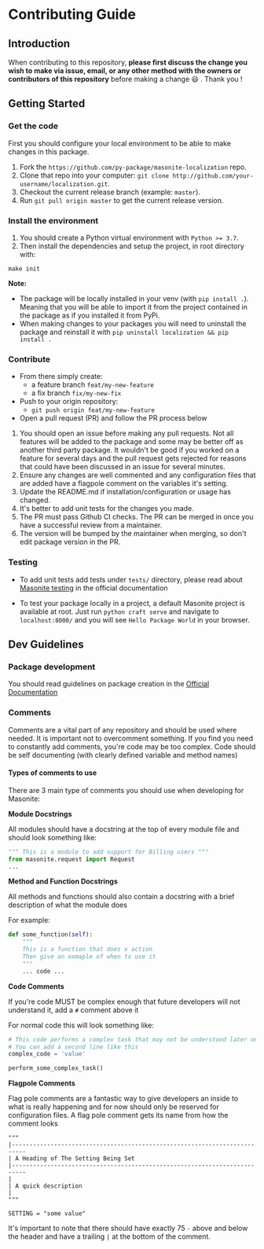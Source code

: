 # Contributing Guide

## Introduction

When contributing to this repository, **please first discuss the change you wish to make via issue, email, or any other method with the owners or contributors of this repository** before making a change 😃 . Thank you !

## Getting Started

### Get the code

First you should configure your local environment to be able to make changes in this package.

1. Fork the `https://github.com/py-package/masonite-localization` repo.
2. Clone that repo into your computer: `git clone http://github.com/your-username/localization.git`.
3. Checkout the current release branch \(example: `master`\).
4. Run `git pull origin master` to get the current release version.

### Install the environment

1. You should create a Python virtual environment with `Python >= 3.7`.
2. Then install the dependencies and setup the project, in root directory with:

```
make init
```

**Note:**

- The package will be locally installed in your venv (with `pip install .`). Meaning that you will be
  able to import it from the project contained in the package as if you installed it from PyPi.
- When making changes to your packages you will need to uninstall the package and reinstall it with
  `pip uninstall localization && pip install .`

### Contribute

- From there simply create:
  - a feature branch `feat/my-new-feature`
  - a fix branch `fix/my-new-fix`
- Push to your origin repository:
  - `git push origin feat/my-new-feature`
- Open a pull request (PR) and follow the PR process below

1. You should open an issue before making any pull requests. Not all features will be added to the package and some may be better off as another third party package. It wouldn't be good if you worked on a feature for several days and the pull request gets rejected for reasons that could have been discussed in an issue for several minutes.
2. Ensure any changes are well commented and any configuration files that are added have a flagpole comment on the variables it's setting.
3. Update the README.md if installation/configuration or usage has changed.
4. It's better to add unit tests for the changes you made.
5. The PR must pass Github CI checks. The PR can be merged in once you have a successful review from a maintainer.
6. The version will be bumped by the maintainer when merging, so don't edit package version in the PR.

### Testing

- To add unit tests add tests under `tests/` directory, please read about [Masonite
  testing](https://docs.masoniteproject.com/useful-features/testing) in the official
  documentation

- To test your package locally in a project, a default Masonite project is available
  at root. Just run `python craft serve` and navigate to `localhost:8000/` and
  you will see `Hello Package World` in your browser.

## Dev Guidelines

### Package development

You should read guidelines on package creation in the [Official Documentation](https://docs.masoniteproject.com/advanced/creating-packages)

### Comments

Comments are a vital part of any repository and should be used where needed. It is important not to overcomment something. If you find you need to constantly add comments, you're code may be too complex. Code should be self documenting \(with clearly defined variable and method names\)

#### Types of comments to use

There are 3 main type of comments you should use when developing for Masonite:

**Module Docstrings**

All modules should have a docstring at the top of every module file and should look something like:

```python
""" This is a module to add support for Billing users """
from masonite.request import Request
...
```

**Method and Function Docstrings**

All methods and functions should also contain a docstring with a brief description of what the module does

For example:

```python
def some_function(self):
    """
    This is a function that does x action.
    Then give an exmaple of when to use it
    """
    ... code ...
```

**Code Comments**

If you're code MUST be complex enough that future developers will not understand it, add a `#` comment above it

For normal code this will look something like:

```python
# This code performs a complex task that may not be understood later on
# You can add a second line like this
complex_code = 'value'

perform_some_complex_task()
```

**Flagpole Comments**

Flag pole comments are a fantastic way to give developers an inside to what is really happening and for now should only be reserved for configuration files. A flag pole comment gets its name from how the comment looks

```text
"""
|--------------------------------------------------------------------------
| A Heading of The Setting Being Set
|--------------------------------------------------------------------------
|
| A quick description
|
"""

SETTING = "some value"
```

It's important to note that there should have exactly 75 `-` above and below the header and have a trailing `|` at the bottom of the comment.
